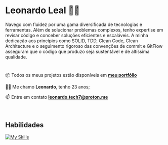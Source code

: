 # Leonardo Leal 🧑‍💻 

<p>Navego com fluidez por uma gama diversificada de tecnologias e ferramentas. Além de solucionar problemas complexos, tenho expertise em revisar código e conceber soluções eficientes e escaláveis. A minha dedicação aos princípios como SOLID, TDD, Clean Code, Clean Architecture e o seguimento rigoroso das convenções de commit e GitFlow asseguram que o código que produzo seja sustentável e de altíssima qualidade.</p>

#

📦 Todos os meus projetos estão disponíveis em **[meu portfólio](https://portfolio-leozhr.vercel.app/)**

🧑‍💻 Me chamo **Leonardo**, tenho 23 anos;

📫 Entre em contato **leonardo.tech7@proton.me**


<br />

## Habilidades
[![My Skills](https://skillicons.dev/icons?i=html,css,javascript,typescript,react,redux,vue,next,tailwind,nodejs,bun,nestjs,prisma,git,jest,figma&perline=10)](https://skillicons.dev)
